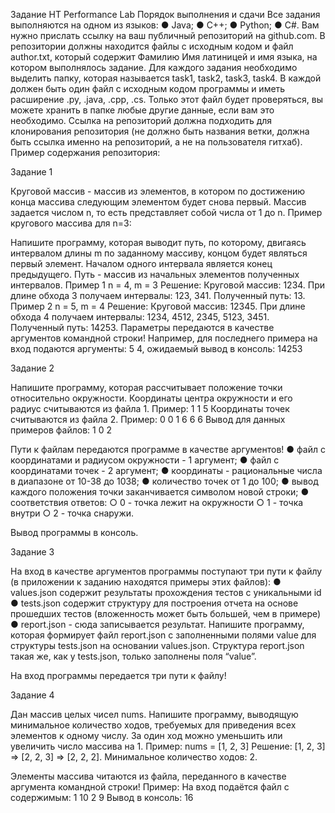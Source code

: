 Задание НТ Performance Lab
Порядок выполнения и сдачи
Все задания выполняются на одном из языков:
●	Java; 
●	C++; 
●	Python; 
●	C#.
Вам нужно прислать ссылку на ваш публичный репозиторий на github.com. 
В репозитории должны находится файлы с исходным кодом и файл author.txt, который содержит Фамилию Имя латиницей и имя языка, на котором выполнялось задание.
Для каждого задания необходимо выделить папку, которая называется task1, task2, task3, task4. В каждой должен быть один файл с исходным кодом программы и иметь расширение .py, .java, .cpp, .cs. Только этот файл будет проверяться, вы можете хранить в папке любые другие данные, если вам это необходимо.
Ссылка на репозиторий должна подходить для клонирования репозитория (не должно быть названия ветки, должна быть ссылка именно на репозиторий, а не на пользователя гитхаб).
Пример содержания репозитория:
  
Задание 1

Круговой массив - массив из элементов, в котором по достижению конца массива следующим элементом будет снова первый. Массив задается числом n, то есть представляет собой числа от 1 до n. 
Пример кругового массива для n=3:
 
Напишите программу, которая выводит путь, по которому, двигаясь интервалом длины m по заданному массиву, концом будет являться первый элемент.
Началом одного интервала является конец предыдущего. 
Путь - массив из начальных элементов полученных интервалов. 
Пример 1
n = 4, m = 3 
Решение: 
Круговой массив: 1234. 
При длине обхода 3 получаем интервалы: 123, 341. Полученный путь: 13. 
Пример 2
n = 5, m = 4
Решение: 
Круговой массив: 12345. 
При длине обхода 4 получаем интервалы: 1234, 4512, 2345, 5123, 3451. Полученный путь: 14253. 
Параметры передаются в качестве аргументов командной строки! 
Например, для последнего примера на вход подаются аргументы: 5 4, ожидаемый вывод в консоль: 14253  

Задание 2

Напишите программу, которая рассчитывает положение точки относительно окружности. 
Координаты центра окружности и его радиус считываются из файла 1. 
Пример:
1 1
5
Координаты точек считываются из файла 2.
Пример:
0 0 
1 6 
6 6 
Вывод для данных примеров файлов:
1
0
2

Пути к файлам передаются программе в качестве аргументов!
●	файл с координатами и радиусом окружности - 1 аргумент;
●	файл с координатами точек - 2 аргумент;
●	координаты - рациональные числа в диапазоне от 10-38 до 1038;
●	количество точек от 1 до 100;
●	вывод каждого положения точки заканчивается символом новой строки;
●	соответствия ответов: 
○	0 - точка лежит на окружности 
○	1 - точка внутри 
○	2 - точка снаружи.

Вывод программы в консоль. 

Задание 3

На вход в качестве аргументов программы поступают три пути к файлу (в приложении к заданию находятся примеры этих файлов):
●	values.json содержит результаты прохождения тестов с уникальными id 
●	tests.json содержит структуру для построения отчета на основе прошедших тестов (вложенность может быть большей, чем в примере) 
●	report.json - сюда записывается результат.
Напишите программу, которая формирует файл report.json с заполненными полями value для структуры tests.json на основании values.json. 
Структура report.json такая же, как у tests.json, только заполнены поля “value”.

На вход программы передается три пути к файлу! 

Задание 4

Дан массив целых чисел nums. 
Напишите программу, выводящую минимальное количество ходов, требуемых для приведения всех элементов к одному числу. 
За один ход можно уменьшить или увеличить число массива на 1. 
Пример: 
nums = [1, 2, 3] 
Решение: [1, 2, 3] => [2, 2, 3] => [2, 2, 2].
Минимальное количество ходов: 2.

Элементы массива читаются из файла, переданного в качестве аргумента командной строки!
Пример: 
На вход подаётся файл с содержимым: 
1
10
2
9
Вывод в консоль: 16
